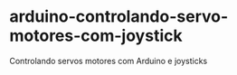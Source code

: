 # arduino-controlando-servo-motores-com-joystick
Controlando servos motores com Arduino e joysticks
